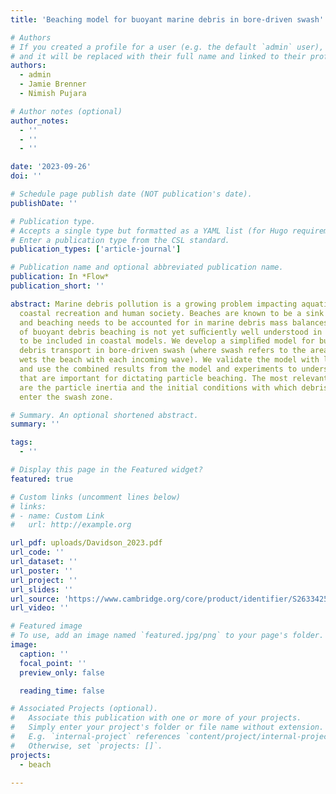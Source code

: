 ```yaml
---
title: 'Beaching model for buoyant marine debris in bore-driven swash'

# Authors
# If you created a profile for a user (e.g. the default `admin` user), write the username (folder name) here
# and it will be replaced with their full name and linked to their profile.
authors:
  - admin
  - Jamie Brenner
  - Nimish Pujara

# Author notes (optional)
author_notes:
  - ''
  - ''
  - ''

date: '2023-09-26'
doi: ''

# Schedule page publish date (NOT publication's date).
publishDate: ''

# Publication type.
# Accepts a single type but formatted as a YAML list (for Hugo requirements).
# Enter a publication type from the CSL standard.
publication_types: ['article-journal']

# Publication name and optional abbreviated publication name.
publication: In *Flow*
publication_short: ''

abstract: Marine debris pollution is a growing problem impacting aquatic ecosystems,
  coastal recreation and human society. Beaches are known to be a sink for debris,
  and beaching needs to be accounted for in marine debris mass balances, but the process
  of buoyant debris beaching is not yet suﬃciently well understood in order for it
  to be included in coastal models. We develop a simpliﬁed model for buoyant marine
  debris transport in bore-driven swash (where swash refers to the area that the water
  wets the beach with each incoming wave). We validate the model with laboratory experiments
  and use the combined results from the model and experiments to understand the parameters
  that are important for dictating particle beaching. The most relevant parameters
  are the particle inertia and the initial conditions with which debris particles
  enter the swash zone.

# Summary. An optional shortened abstract.
summary: ''

tags:
  - ''

# Display this page in the Featured widget?
featured: true

# Custom links (uncomment lines below)
# links:
# - name: Custom Link
#   url: http://example.org

url_pdf: uploads/Davidson_2023.pdf
url_code: ''
url_dataset: ''
url_poster: ''
url_project: ''
url_slides: ''
url_source: 'https://www.cambridge.org/core/product/identifier/S2633425923000314/type/journal_article'
url_video: ''

# Featured image
# To use, add an image named `featured.jpg/png` to your page's folder.
image:
  caption: ''
  focal_point: ''
  preview_only: false

  reading_time: false

# Associated Projects (optional).
#   Associate this publication with one or more of your projects.
#   Simply enter your project's folder or file name without extension.
#   E.g. `internal-project` references `content/project/internal-project/index.md`.
#   Otherwise, set `projects: []`.
projects:
  - beach

---
```






 
